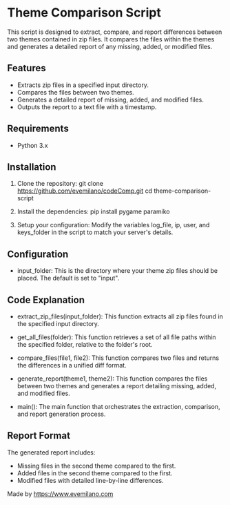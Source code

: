 # Theme Comparison Script

This script is designed to extract, compare, and report differences between two themes contained in zip files. It compares the files within the themes and generates a detailed report of any missing, added, or modified files.

## Features

- Extracts zip files in a specified input directory.
- Compares the files between two themes.
- Generates a detailed report of missing, added, and modified files.
- Outputs the report to a text file with a timestamp.

## Requirements

- Python 3.x

## Installation

1. Clone the repository:
   git clone https://github.com/evemilano/codeComp.git
   cd theme-comparison-script

2. Install the dependencies:
   pip install pygame paramiko

3. Setup your configuration:
   Modify the variables log_file, ip, user, and keys_folder in the script to match your server's details.

## Configuration

- input_folder: This is the directory where your theme zip files should be placed. The default is set to "input".

## Code Explanation

- extract_zip_files(input_folder): This function extracts all zip files found in the specified input directory.

- get_all_files(folder): This function retrieves a set of all file paths within the specified folder, relative to the folder's root.

- compare_files(file1, file2): This function compares two files and returns the differences in a unified diff format.

- generate_report(theme1, theme2): This function compares the files between two themes and generates a report detailing missing, added, and modified files.

- main(): The main function that orchestrates the extraction, comparison, and report generation process.

## Report Format

The generated report includes:
- Missing files in the second theme compared to the first.
- Added files in the second theme compared to the first.
- Modified files with detailed line-by-line differences.

Made by https://www.evemilano.com
